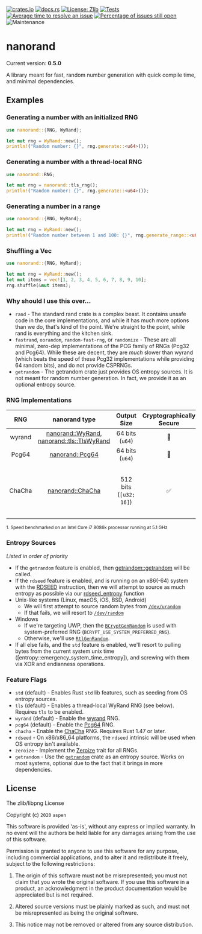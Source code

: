 [![crates.io](https://img.shields.io/crates/v/nanorand.svg)](https://crates.io/crates/nanorand) [![docs.rs](https://docs.rs/nanorand/badge.svg)](https://docs.rs/nanorand)  [![License: Zlib](https://img.shields.io/badge/License-Zlib-brightgreen.svg)](https://opensource.org/licenses/Zlib) [![Tests](https://github.com/aspenluxxxy/nanorand-rs/workflows/Tests/badge.svg?event=push&branch=master)](https://github.com/aspenluxxxy/nanorand-rs/actions?query=workflow%3A%22Run+Tests%22) [![Average time to resolve an issue](https://isitmaintained.com/badge/resolution/aspenluxxxy/nanorand-rs.svg)](https://isitmaintained.com/project/aspenluxxxy/nanorand-rs "Average time to resolve an issue") [![Percentage of issues still open](https://isitmaintained.com/badge/open/aspenluxxxy/nanorand-rs.svg)](https://isitmaintained.com/project/aspenluxxxy/nanorand-rs "Percentage of issues still open") ![Maintenance](https://img.shields.io/badge/maintenance-activly--developed-brightgreen.svg)

# nanorand

Current version: **0.5.0**

A library meant for fast, random number generation with quick compile time, and minimal dependencies.

## Examples
### Generating a number with an initialized RNG
```rust
use nanorand::{RNG, WyRand};

let mut rng = WyRand::new();
println!("Random number: {}", rng.generate::<u64>());
```
### Generating a number with a thread-local RNG
```rust
use nanorand::RNG;

let mut rng = nanorand::tls_rng();
println!("Random number: {}", rng.generate::<u64>());
```
### Generating a number in a range
```rust
use nanorand::{RNG, WyRand};

let mut rng = WyRand::new();
println!("Random number between 1 and 100: {}", rng.generate_range::<u64>(1, 100));
```
### Shuffling a Vec
```rust
use nanorand::{RNG, WyRand};

let mut rng = WyRand::new();
let mut items = vec![1, 2, 3, 4, 5, 6, 7, 8, 9, 10];
rng.shuffle(&mut items);
```

### Why should I use this over...

* `rand` - The standard rand crate is a complex beast. It contains unsafe code in the core implementations, and while it has much more options than we do, that's kind of the point. We're straight to the point, while rand is everything and the kitchen sink.
* `fastrand`, `oorandom`, `random-fast-rng`, or `randomize` - These are all minimal, zero-dep implementations of the PCG family of RNGs (Pcg32 and Pcg64). While these are decent, they are _much_ slower than wyrand (which beats the speed of these Pcg32 implementations while providing 64 random bits), and do not provide CSPRNGs.
* `getrandom` - The getrandom crate just provides OS entropy sources. It is not meant for random number generation. In fact, we provide it as an optional entropy source.

### RNG Implementations

**RNG**|**nanorand type**|**Output Size**|**Cryptographically Secure**|**Speed**<sup>1</sup>|**Notes**|**Original Implementation**
:-----:|:-----:|:-----:|:-----:|:-----:|:-----:|:-----:
wyrand|[nanorand::WyRand](rand/wyrand/struct.WyRand.html), [nanorand::tls::TlsWyRand](tls/fn.tls_rng.html)|64 bits (`u64`)|🚫|8.6 GB/s||[https://github.com/lemire/testingRNG/blob/master/source/wyrand.h](https://github.com/lemire/testingRNG/blob/master/source/wyrand.h)
Pcg64|[nanorand::Pcg64](rand/pcg64/struct.Pcg64.html)|64 bits (`u64`)|🚫|2.3 GB/s||[https://github.com/rkern/pcg64](https://github.com/rkern/pcg64)
ChaCha|[nanorand::ChaCha](rand/chacha/struct.ChaCha.html)|512 bits (`[u32; 16]`)|✅|140 MB/s (ChaCha8), 70 MB/s (ChaCha20)|Only works in Rust 1.47 or above|[https://cr.yp.to/chacha.html](https://cr.yp.to/chacha.html)

<sup>1. Speed benchmarked on an Intel Core i7 8086k processor running at 5.1 GHz</sup>

### Entropy Sources
_Listed in order of priority_

* If the `getrandom` feature is enabled, then [getrandom::getrandom](https://docs.rs/getrandom/*/getrandom/fn.getrandom.html) will be called.
* If the `rdseed` feature is enabled, and is running on an x86(-64) system with the [RDSEED](https://en.wikipedia.org/wiki/RDRAND) instruction, then
  we will attempt to source as much entropy as possible via our [rdseed_entropy](entropy::rdseed_entropy) function
* Unix-like systems (Linux, macOS, iOS, BSD, Android)
  * We will first attempt to source random bytes from [`/dev/urandom`](https://linux.die.net/man/4/urandom)
  * If that fails, we will resort to [`/dev/random`](https://linux.die.net/man/4/random)
* Windows
  * If we're targeting UWP, then the [`BCryptGenRandom`](https://docs.microsoft.com/en-us/windows/win32/api/bcrypt/nf-bcrypt-bcryptgenrandom) is used with system-preferred RNG (`BCRYPT_USE_SYSTEM_PREFERRED_RNG`).
  * Otherwise, we'll use [`RtlGenRandom`](https://docs.microsoft.com/en-us/windows/win32/api/ntsecapi/nf-ntsecapi-rtlgenrandom).
* If all else fails, and the `std` feature is enabled, we'll resort to pulling bytes from the current system unix time ([entropy::emergency_system_time_entropy]), and screwing with them via XOR and endianness operations.

### Feature Flags

* `std` (default) - Enables Rust `std` lib features, such as seeding from OS entropy sources.
* `tls` (default) - Enables a thread-local WyRand RNG (see below). Requires `tls` to be enabled.
* `wyrand` (default) - Enable the [wyrand](rand/wyrand/struct.WyRand.html) RNG.
* `pcg64` (default) - Enable the [Pcg64](rand/pcg64/struct.Pcg64.html)  RNG.
* `chacha` - Enable the [ChaCha](rand/chacha/struct.ChaCha.html) RNG. Requires Rust 1.47 or later.
* `rdseed` - On x86/x86_64 platforms, the `rdseed` intrinsic will be used when OS entropy isn't available.
* `zeroize` - Implement the [Zeroize](https://crates.io/crates/zeroize) trait for all RNGs.
* `getrandom` - Use the [`getrandom`](https://crates.io/crates/getrandom) crate as an entropy source.
Works on most systems, optional due to the fact that it brings in more dependencies.

## License

The zlib/libpng License

Copyright (c) `2020` `aspen`

This software is provided 'as-is', without any express or implied warranty. In
no event will the authors be held liable for any damages arising from the use of
this software.

Permission is granted to anyone to use this software for any purpose, including
commercial applications, and to alter it and redistribute it freely, subject to
the following restrictions:

1.  The origin of this software must not be misrepresented; you must not claim
    that you wrote the original software. If you use this software in a product,
    an acknowledgment in the product documentation would be appreciated but is
    not required.

2.  Altered source versions must be plainly marked as such, and must not be
    misrepresented as being the original software.

3.  This notice may not be removed or altered from any source distribution.
